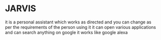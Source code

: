# JARVIS
it is a personal assistant which works as directed and you can change as per the requirements of the person using 
it it can open various applications and can search anything on google it works like google alexa
